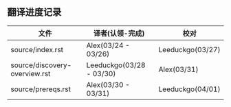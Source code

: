 ## 翻译进度记录


| 文件               |  译者(认领-完成)    |   校对  |
| ----------------- | ----------------- | ---------------   |
|source/index.rst   |  Alex(03/24 - 03/26)|  Leeduckgo(03/27)  |
|source/discovery-overview.rst   |  Leeduckgo(03/28 - 03/30)|  Alex(03/31)  |
|source/prereqs.rst |  Alex(03/30 - 03/31)|  Leeduckgo(04/01)  |
